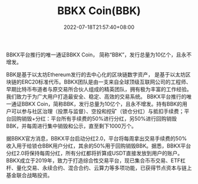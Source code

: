 ﻿---
weight: 
title: "BBKX Coin(BBK)"
description: "BBKX平台推行的唯一通证BBKX Coin，简称“BBK”，发行总量为10亿个，且永不增发"
date: 2022-07-18T21:57:40+08:00
lastmod: 2022-07-18T16:45:40+08:00
draft: false
authors: ["qianxun"]
featuredImage: "bbkx-coinbbk.webp"
link: "https://baijiahao.baidu.com/s?id=1676519127779582061&wfr=spider&for=pc"
tags: ["数字代币","BBKX Coin(BBK)"]
categories: ["navigation"]
navigation: ["数字代币"]
lightgallery: true
toc: true
pinned: false
recommend: false
recommend1: false
---
BBKX平台推行的唯一通证BBKX Coin， 简称“BBK”，发行总量为10亿个，且永不增发。

 BBK是基于以太坊Ethereum发行的去中心化的区块链数字资产， 是基于以太坊区块链的ERC20标准代币。BBKX团队是由一支来自全球顶级互联网公司的工程师、早期比特币布道者与原交易所合伙人组成的精英团队，拥有极为丰富的工作经验。我们致力于为广大用户打造最安全、稳定、高效的交易系统。 BBKX平台推行的唯一通证BBKX Coin，简称BBK，发行总量为10亿个，且永不增发。持有BBK的用户可以参与社区治理（投票与监督）、空投和挖矿（锁仓分红）与抵扣手续费；平台回购销毁+分红：平台所有手续费的50%进行分红，另50%进行回购销毁BBK，并每周进行集中销毁和公示，直至剩下1000万个。

据BBKX官方消息，BBKX平台启动分红2.0，平台将每周拿出交易手续费的50%收入用于给锁仓BBK用户分红，其余的50%用于回购销毁BBK。据悉，BBKX平台分红2.0将保持每周分红，所有分红都将折算成USDT直接发放到用户的账户。 BBKX成立于2019年，致力于打造综合性交易平台，现已集合币币交易、ETF杠杆、量化交易、永续合约、混合合约、云算力等多项功能，已获得节点资本与链上基金联合战略投资。